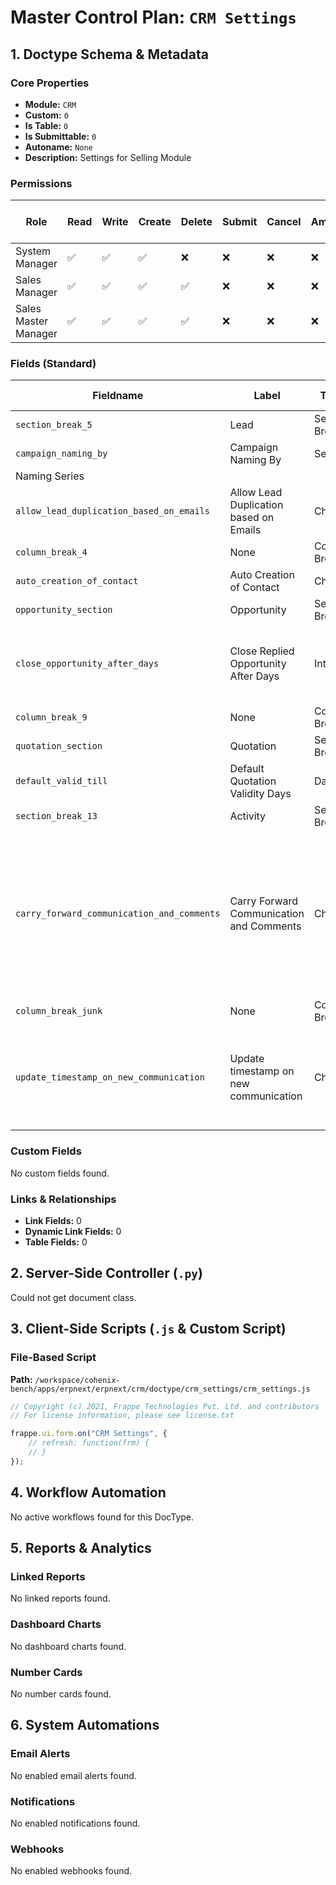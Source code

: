# Master Control Plan: `CRM Settings`

## 1. Doctype Schema & Metadata

### Core Properties
- **Module:** `CRM`
- **Custom:** `0`
- **Is Table:** `0`
- **Is Submittable:** `0`
- **Autoname:** `None`
- **Description:** Settings for Selling Module

### Permissions
| Role | Read | Write | Create | Delete | Submit | Cancel | Amend | Report | Import | Export | Print | Email | Share | Set User Perms |
|---|---|---|---|---|---|---|---|---|---|---|---|---|---|---|
| System Manager | ✅ | ✅ | ✅ | ❌ | ❌ | ❌ | ❌ | ❌ | ❌ | ❌ | ✅ | ✅ | ✅ | ❌ |
| Sales Manager | ✅ | ✅ | ✅ | ✅ | ❌ | ❌ | ❌ | ❌ | ❌ | ❌ | ✅ | ✅ | ✅ | ❌ |
| Sales Master Manager | ✅ | ✅ | ✅ | ✅ | ❌ | ❌ | ❌ | ❌ | ❌ | ❌ | ✅ | ✅ | ✅ | ❌ |


### Fields (Standard)
| Fieldname | Label | Type | Options | Required | Hidden | Read Only | Default | Description |
|---|---|---|---|---|---|---|---|---|
| `section_break_5` | Lead | Section Break | None |  |  |  | None | None |
| `campaign_naming_by` | Campaign Naming By | Select | Campaign Name
Naming Series |  |  |  | None | None |
| `allow_lead_duplication_based_on_emails` | Allow Lead Duplication based on Emails | Check | None |  |  |  | 0 | None |
| `column_break_4` | None | Column Break | None |  |  |  | None | None |
| `auto_creation_of_contact` | Auto Creation of Contact | Check | None |  |  |  | 1 | None |
| `opportunity_section` | Opportunity | Section Break | None |  |  |  | None | None |
| `close_opportunity_after_days` | Close Replied Opportunity After Days | Int | None |  |  |  | 15 | Auto close Opportunity Replied after the no. of days mentioned above |
| `column_break_9` | None | Column Break | None |  |  |  | None | None |
| `quotation_section` | Quotation | Section Break | None |  |  |  | None | None |
| `default_valid_till` | Default Quotation Validity Days | Data | None |  |  |  | None | None |
| `section_break_13` | Activity | Section Break | None |  |  |  | None | None |
| `carry_forward_communication_and_comments` | Carry Forward Communication and Comments | Check | None |  |  |  | 0 | All the Comments and Emails will be copied from one document to another newly created document(Lead -> Opportunity -> Quotation) throughout the CRM documents. |
| `column_break_junk` | None | Column Break | None |  |  |  | None | None |
| `update_timestamp_on_new_communication` | Update timestamp on new communication | Check | None |  |  |  | 0 | Update the modified timestamp on new communications received in Lead & Opportunity. |


### Custom Fields
No custom fields found.


### Links & Relationships
- **Link Fields:** 0
- **Dynamic Link Fields:** 0
- **Table Fields:** 0

## 2. Server-Side Controller (`.py`)
Could not get document class.


## 3. Client-Side Scripts (`.js` & Custom Script)
### File-Based Script
**Path:** `/workspace/cohenix-bench/apps/erpnext/erpnext/crm/doctype/crm_settings/crm_settings.js`
```javascript
// Copyright (c) 2021, Frappe Technologies Pvt. Ltd. and contributors
// For license information, please see license.txt

frappe.ui.form.on("CRM Settings", {
	// refresh: function(frm) {
	// }
});

```




## 4. Workflow Automation
No active workflows found for this DocType.


## 5. Reports & Analytics
### Linked Reports
No linked reports found.


### Dashboard Charts
No dashboard charts found.


### Number Cards
No number cards found.


## 6. System Automations
### Email Alerts
No enabled email alerts found.


### Notifications
No enabled notifications found.


### Webhooks
No enabled webhooks found.
